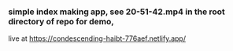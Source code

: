 ### simple index making app, see 20-51-42.mp4 in the root directory of repo for demo,
live at https://condescending-haibt-776aef.netlify.app/
